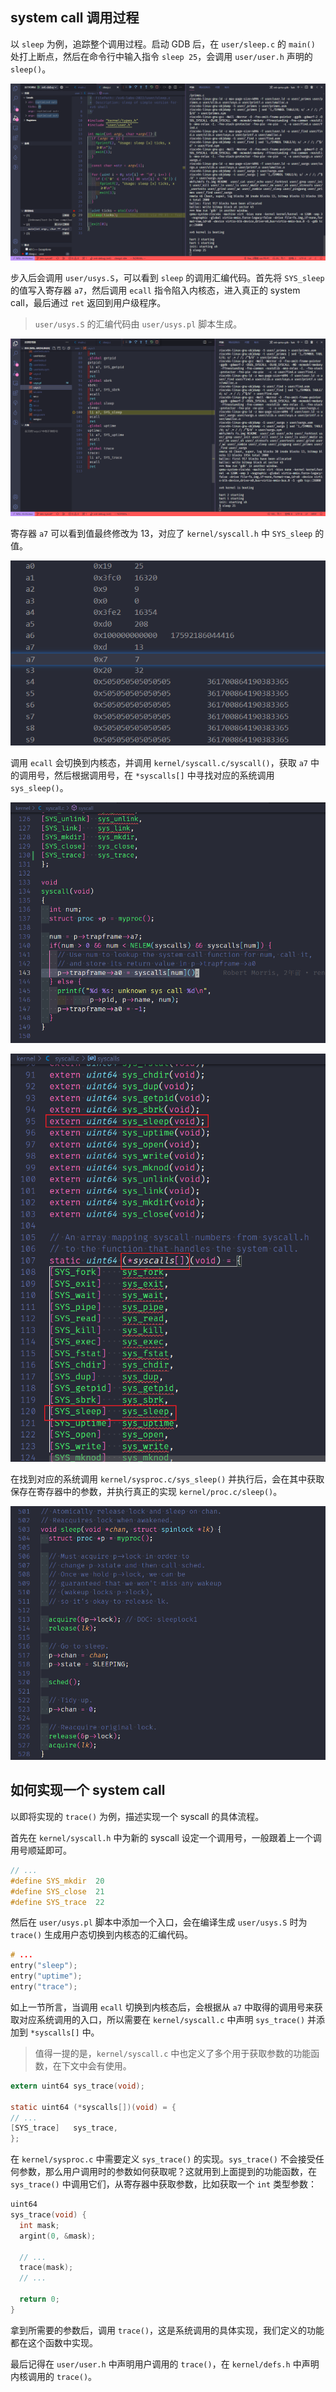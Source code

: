 ## system call 调用过程

以 `sleep` 为例，追踪整个调用过程。启动 GDB 后，在 `user/sleep.c` 的 `main()` 处打上断点，然后在命令行中输入指令 `sleep 25`，会调用 `user/user.h` 声明的 `sleep()`。

![xv6-systemcall-1](attachments/xv6-systemcall-1.png)

步入后会调用 `user/usys.S`，可以看到 `sleep` 的调用汇编代码。首先将 `SYS_sleep` 的值写入寄存器 `a7`，然后调用 `ecall` 指令陷入内核态，进入真正的 system call，最后通过 `ret` 返回到用户级程序。

> `user/usys.S` 的汇编代码由 `user/usys.pl` 脚本生成。

![xv6-systemcall-2](attachments/xv6-systemcall-2.png)

寄存器 `a7` 可以看到值最终修改为 13，对应了 `kernel/syscall.h` 中 `SYS_sleep` 的值。

![xv6-systemcall-3](attachments/xv6-systemcall-3.png)

调用 `ecall` 会切换到内核态，并调用 `kernel/syscall.c/syscall()`，获取 `a7` 中的调用号，然后根据调用号，在 `*syscalls[]` 中寻找对应的系统调用 `sys_sleep()`。

![xv6-systemcall-4](attachments/xv6-systemcall-4.png)

![xv6-systemcall-5](attachments/xv6-systemcall-5.png)

在找到对应的系统调用 `kernel/sysproc.c/sys_sleep()` 并执行后，会在其中获取保存在寄存器中的参数，并执行真正的实现 `kernel/proc.c/sleep()`。

![xv6-systemcall-6](attachments/xv6-systemcall-6.png)

## 如何实现一个 system call

以即将实现的 `trace()` 为例，描述实现一个 syscall 的具体流程。

首先在 `kernel/syscall.h` 中为新的 syscall 设定一个调用号，一般跟着上一个调用号顺延即可。

```c
// ...
#define SYS_mkdir  20
#define SYS_close  21
#define SYS_trace  22
```

然后在 `user/usys.pl` 脚本中添加一个入口，会在编译生成 `user/usys.S` 时为 `trace()` 生成用户态切换到内核态的汇编代码。

```c
# ...
entry("sleep");
entry("uptime");
entry("trace");
```

如上一节所言，当调用 `ecall` 切换到内核态后，会根据从 `a7` 中取得的调用号来获取对应系统调用的入口，所以需要在 `kernel/syscall.c` 中声明 `sys_trace()` 并添加到 `*syscalls[]` 中。

> 值得一提的是，`kernel/syscall.c` 中也定义了多个用于获取参数的功能函数，在下文中会有使用。

```c
extern uint64 sys_trace(void);

static uint64 (*syscalls[])(void) = {
// ...
[SYS_trace]   sys_trace,
};
```

在 `kernel/sysproc.c` 中需要定义 `sys_trace()` 的实现。`sys_trace()` 不会接受任何参数，那么用户调用时的参数如何获取呢？这就用到上面提到的功能函数，在 `sys_trace()` 中调用它们，从寄存器中获取参数，比如获取一个 `int` 类型参数：

```c
uint64
sys_trace(void) {
  int mask;
  argint(0, &mask);

  // ...
  trace(mask);
  // ...
  
  return 0;
}
```

拿到所需要的参数后，调用 `trace()`，这是系统调用的具体实现，我们定义的功能都在这个函数中实现。

最后记得在 `user/user.h` 中声明用户调用的 `trace()`，在 `kernel/defs.h` 中声明内核调用的 `trace()`。
